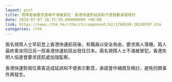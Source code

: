 ```yaml
---
layout: post
title: 視障者被要求落機不滿被冒犯　香港快運對延誤和不便致歉承諾檢討
date: 2024-07-07 18:35:59.000000000 +08:00
link: https://news.rthk.hk/rthk/ch/component/k2/1760599-20240707.htm
categories: rthk
---
```


兩名視障人士早前登上香港快運航班後，有職員以安全為由，要求兩人落機，兩人最終乘坐同日另一班香港快運航班出發往日本。兩名視障人士不滿被冒犯，香港失明人協進會要求民航處加強監察。

香港快運對兩位乘客造成延誤和不便表示歉意，承諾會作補償及檢討，避免同類事件再發生。

